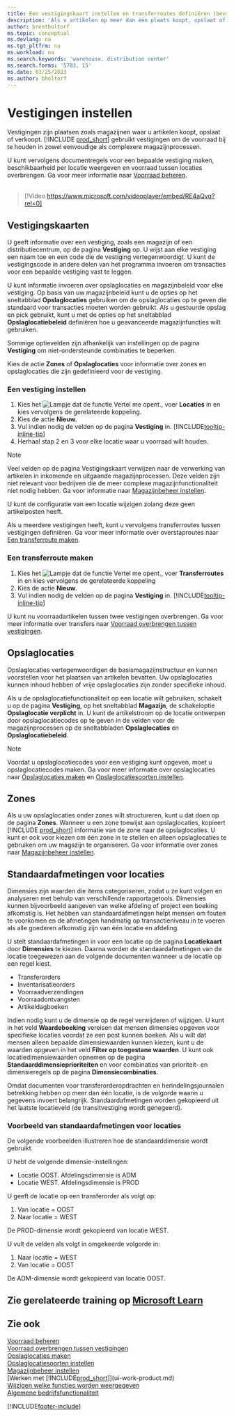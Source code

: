 ```yaml
---
title: Een vestigingskaart instellen en transferroutes definiëren (bevat video)
description: 'Als u artikelen op meer dan één plaats koopt, opslaat of verkoopt, kunt u elke plaats als een locatie instellen.'
author: brentholtorf
ms.topic: conceptual
ms.devlang: na
ms.tgt_pltfrm: na
ms.workload: na
ms.search.keywords: 'warehouse, distribution center'
ms.search.forms: '5703, 15'
ms.date: 03/25/2023
ms.author: bholtorf
---
```

# Vestigingen instellen

Vestigingen zijn plaatsen zoals magazijnen waar u artikelen koopt, opslaat of verkoopt. [!INCLUDE [prod_short](includes/prod_short.md)] gebruikt vestigingen om de voorraad bij te houden in zowel eenvoudige als complexere magazijnprocessen.

U kunt vervolgens documentregels voor een bepaalde vestiging maken, beschikbaarheid per locatie weergeven en voorraad tussen locaties overbrengen. Ga voor meer informatie naar [Voorraad beheren](inventory-manage-inventory.md).
<br><br>  
  
> [!Video https://www.microsoft.com/videoplayer/embed/RE4aQvq?rel=0]

## Vestigingskaarten

U geeft informatie over een vestiging, zoals een magazijn of een distributiecentrum, op de pagina **Vestiging** op. U wijst aan elke vestiging een naam toe en een code die de vestiging vertegenwoordigt. U kunt de vestigingscode in andere delen van het programma invoeren om transacties voor een bepaalde vestiging vast te leggen.  

U kunt informatie invoeren over opslaglocaties en magazijnbeleid voor elke vestiging. Op basis van uw magazijnbeleid kunt u de opties op het sneltabblad **Opslaglocaties** gebruiken om de opslaglocaties op te geven die standaard voor transacties moeten worden gebruikt. Als u gestuurde opslag en pick gebruikt, kunt u met de opties op het sneltabblad **Opslaglocatiebeleid** definiëren hoe u geavanceerde magazijnfuncties wilt gebruiken.  

Sommige optievelden zijn afhankelijk van instellingen op de pagina **Vestiging** om niet-ondersteunde combinaties te beperken.  

Kies de actie **Zones** of **Opslaglocaties** voor informatie over zones en opslaglocaties die zijn gedefinieerd voor de vestiging.

### Een vestiging instellen

1. Kies het ![Lampje dat de functie Vertel me opent.](media/ui-search/search_small.png "Vertel me wat u wilt doen"), voer **Locaties** in en kies vervolgens de gerelateerde koppeling.
2. Kies de actie **Nieuw**.
3. Vul indien nodig de velden op de pagina **Vestiging** in. [!INCLUDE[tooltip-inline-tip](includes/tooltip-inline-tip_md.md)]
4. Herhaal stap 2 en 3 voor elke locatie waar u voorraad wilt houden.

> [!NOTE]  
> Veel velden op de pagina Vestigingskaart verwijzen naar de verwerking van artikelen in inkomende en uitgaande magazijnprocessen. Deze velden zijn niet relevant voor bedrijven die de meer complexe magazijnfunctionaliteit niet nodig hebben. Ga voor informatie naar [Magazijnbeheer instellen](warehouse-setup-warehouse.md).

U kunt de configuratie van een locatie wijzigen zolang deze geen artikelposten heeft.  

Als u meerdere vestigingen heeft, kunt u vervolgens transferroutes tussen vestigingen definiëren. Ga voor meer informatie over overstaproutes naar [Een transferroute maken](inventory-how-setup-locations.md#to-create-a-transfer-route).

### Een transferroute maken

1. Kies het ![Lampje dat de functie Vertel me opent.](media/ui-search/search_small.png "Vertel me wat u wilt doen"), voer **Transferroutes** in en kies vervolgens de gerelateerde koppeling
2. Kies de actie **Nieuw**.
4. Vul indien nodig de velden op de pagina **Vestiging** in. [!INCLUDE[tooltip-inline-tip](includes/tooltip-inline-tip_md.md)]

U kunt nu voorraadartikelen tussen twee vestigingen overbrengen. Ga voor meer informatie over transfers naar [Voorraad overbrengen tussen vestigingen](inventory-how-transfer-between-locations.md).

## Opslaglocaties

Opslaglocaties vertegenwoordigen de basismagazijnstructuur en kunnen voorstellen voor het plaatsen van artikelen bevatten. Uw opslaglocaties kunnen inhoud hebben of vrije opslaglocaties zijn zonder specifieke inhoud.

Als u de opslaglocatiefunctionaliteit op een locatie wilt gebruiken, schakelt u op de pagina **Vestiging**, op het sneltabblad **Magazijn**, de schakeloptie **Opslaglocatie verplicht** in. U kunt de artikelstroom op de locatie ontwerpen door opslaglocatiecodes op te geven in de velden voor de magazijnprocessen op de sneltabbladen **Opslaglocaties** en **Opslaglocatiebeleid**.

> [!NOTE]
> Voordat u opslaglocatiecodes voor een vestiging kunt opgeven, moet u opslaglocatiecodes maken. Ga voor meer informatie over opslaglocaties naar [Opslaglocaties maken](warehouse-how-to-create-individual-bins.md) en [Opslaglocatiesoorten instellen](warehouse-how-to-set-up-bin-types.md).  

## Zones

Als u uw opslaglocaties onder zones wilt structureren, kunt u dat doen op de pagina **Zones**. Wanneer u een zone toewijst aan opslaglocaties, kopieert [!INCLUDE [prod_short](includes/prod_short.md)] informatie van de zone naar de opslaglocaties. U kunt er ook voor kiezen om één zone in te stellen en alleen opslaglocaties te gebruiken om uw magazijn te organiseren. Ga voor informatie over zones naar [Magazijnbeheer instellen](warehouse-setup-warehouse.md).  

## Standaardafmetingen voor locaties

Dimensies zijn waarden die items categoriseren, zodat u ze kunt volgen en analyseren met behulp van verschillende rapportagetools. Dimensies kunnen bijvoorbeeld aangeven van welke afdeling of project een boeking afkomstig is. Het hebben van standaardafmetingen helpt mensen om fouten te voorkomen en de afmetingen handmatig op transactieniveau in te voeren als alle goederen afkomstig zijn van één locatie en afdeling.

U stelt standaardafmetingen in voor een locatie op de pagina **Locatiekaart** door **Dimensies** te kiezen. Daarna worden de standaardafmetingen van de locatie toegewezen aan de volgende documenten wanneer u de locatie op een regel kiest.

* Transferorders
* Inventarisatieorders
* Voorraadverzendingen
* Voorraadontvangsten
* Artikeldagboeken

Indien nodig kunt u de dimensie op de regel verwijderen of wijzigen. U kunt in het veld **Waardeboeking** vereisen dat mensen dimensies opgeven voor specifieke locaties voordat ze een post kunnen boeken. Als u wilt dat mensen alleen bepaalde dimensiewaarden kunnen kiezen, kunt u de waarden opgeven in het veld **Filter op toegestane waarden**. U kunt ook locatiedimensiewaarden opnemen op de pagina **Standaarddimensieprioriteiten** en voor combinaties van prioriteit- en dimensieregels op de pagina **Dimensiecombinaties**.

Omdat documenten voor transferorderopdrachten en herindelingsjournalen betrekking hebben op meer dan één locatie, is de volgorde waarin u gegevens invoert belangrijk. Standaardafmetingen worden gekopieerd uit het laatste locatieveld (de transitvestiging wordt genegeerd).

### Voorbeeld van standaardafmetingen voor locaties

De volgende voorbeelden illustreren hoe de standaarddimensie wordt gebruikt.

U hebt de volgende dimensie-instellingen:

* Locatie OOST. Afdelingsdimensie is ADM
* Locatie WEST. Afdelingsdimensie is PROD

U geeft de locatie op een transferorder als volgt op:

1. Van locatie = OOST
2. Naar locatie = WEST

De PROD-dimensie wordt gekopieerd van locatie WEST.

U vult de velden als volgt in omgekeerde volgorde in:

1. Naar locatie = WEST
2. Van locatie = OOST

De ADM-dimensie wordt gekopieerd van locatie OOST.

## Zie gerelateerde training op [Microsoft Learn](/learn/modules/trade-set-up-dynamics-365-business-central/)

## Zie ook

[Voorraad beheren](inventory-manage-inventory.md)  
[Voorraad overbrengen tussen vestigingen](inventory-how-transfer-between-locations.md)  
[Opslaglocaties maken](warehouse-how-to-create-individual-bins.md)  
[Opslaglocatiesoorten instellen](warehouse-how-to-set-up-bin-types.md)  
[Magazijnbeheer instellen](warehouse-setup-warehouse.md)  
[Werken met [!INCLUDE[prod_short](includes/prod_short.md)]](ui-work-product.md)  
[Wijzigen welke functies worden weergegeven](ui-experiences.md)  
[Algemene bedrijfsfunctionaliteit](ui-across-business-areas.md)  

[!INCLUDE[footer-include](includes/footer-banner.md)]

